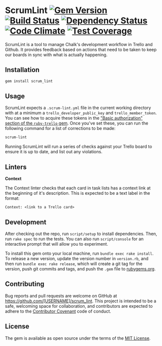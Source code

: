 # ScrumLint [![Gem Version](https://badge.fury.io/rb/scrum_lint.svg)](https://badge.fury.io/rb/scrum_lint) [![Build Status](https://travis-ci.org/ChalkSchools/scrum-lint.svg?branch=master)](https://travis-ci.org/ChalkSchools/scrum-lint) [![Dependency Status](https://gemnasium.com/ChalkSchools/scrum-lint.svg)](https://gemnasium.com/ChalkSchools/scrum-lint) [![Code Climate](https://codeclimate.com/github/ChalkSchools/scrum-lint/badges/gpa.svg)](https://codeclimate.com/github/ChalkSchools/scrum-lint) [![Test Coverage](https://codeclimate.com/github/ChalkSchools/scrum-lint/badges/coverage.svg)](https://codeclimate.com/github/ChalkSchools/scrum-lint/coverage)

ScrumLint is a tool to manage Chalk's development workflow in Trello and
Github. It provides feedback based on actions that need to be taken to keep our
boards in sync with what is actually happening.

## Installation

```sh
gem install scrum_lint
```

## Usage

ScrumLint expects a `.scrum-lint.yml` file in the current working directory
with at a minimum a `trello_developer_public_key` and `trello_member_token`.
You can see how to acquire these tokens in the ["Basic authorization" section
of the `ruby-trello`
gem](https://github.com/jeremytregunna/ruby-trello#basic-authorization). Once
you've set these, you can run the following command for a list of corrections
to be made:

```sh
scrum-lint
```

Running ScrumLint will run a series of checks against your Trello board to
ensure it is up to date, and list out any violations.

## Linters

**Context**

The Context linter checks that each card in task lists has a context link at
the beginning of it's description. This is expected to be a text label in the
format:

```
Context: <link to a Trello card>
```

## Development

After checking out the repo, run `script/setup` to install dependencies. Then,
run `rake spec` to run the tests. You can also run `script/console` for an
interactive prompt that will allow you to experiment.

To install this gem onto your local machine, run `bundle exec rake install`. To
release a new version, update the version number in `version.rb`, and then run
`bundle exec rake release`, which will create a git tag for the version, push
git commits and tags, and push the `.gem` file to
[rubygems.org](https://rubygems.org).

## Contributing

Bug reports and pull requests are welcome on GitHub at
https://github.com/[USERNAME]/scrum_lint. This project is intended to be a
safe, welcoming space for collaboration, and contributors are expected to
adhere to the [Contributor Covenant](http://contributor-covenant.org) code of
conduct.


## License

The gem is available as open source under the terms of the [MIT
License](http://opensource.org/licenses/MIT).
